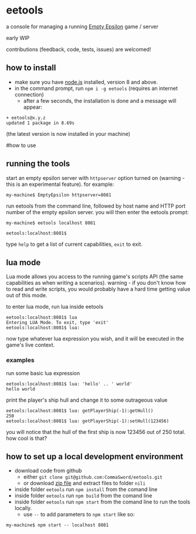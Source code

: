 # eetools
a console for managing a running [Empty Epsilon](http://daid.github.io/EmptyEpsilon/) game / server

early WIP

contributions (feedback, code, tests, issues) are welcomed!


## how to install 
 - make sure you have [node.js](https://nodejs.org/) installed, version 8 and above.
 - in the command prompt, run `npm i -g eetools` (requires an internet connection)
    - after a few seconds, the installation is done and a message will appear:
```commandline
+ eetools@x.y.z
updated 1 package in 8.69s
```
(the latest version is now installed in your machine)


#how to use

## running the tools
start an empty epsilon server with `httpserver` option turned on (warning - this is an experimental feature). for example:
```commandline
my-machine$ EmptyEpsilon httpserver=8081
```

run eetools from the command line, followed by host name and HTTP port number of the empty epsilon server.
you will then enter the eetools prompt:
```commandline
my-machine$ eetools localhost 8081

eetools:localhost:8081$ 
```
type `help` to get a list of current capabilities, `exit` to exit.

## lua mode
Lua mode allows you access to the running game's scripts API (the same capabilities as when writing a scenarios).
warning - if you don't know how to read and write scripts, you would probably have a hard time getting value out of this mode.

to enter lua mode, run lua inside eetools
```commandline
eetools:localhost:8081$ lua
Entering LUA Mode. To exit, type 'exit'
eetools:localhost:8081$ lua: 
```
now type whatever lua expression you wish, and it will be executed in the game's live context.
### examples
run some basic lua expression 
```commandline
eetools:localhost:8081$ lua: 'hello' .. ' world'
hello world
```
print the player's ship hull and change it to some outrageous value

```commandline
eetools:localhost:8081$ lua: getPlayerShip(-1):getHull()
250
eetools:localhost:8081$ lua: getPlayerShip(-1):setHull(123456)
```
you will notice that the hull of the first ship is now 123456 out of 250 total. how cool is that?

## how to set up a local development environment

 - download code from github
   - either `git clone git@github.com:CommaSword/eetools.git`
   - or download [zip file](https://github.com/CommaSword/eetools/archive/master.zip) and extract files to folder `nili`
 - inside folder `eetools` run `npm install` from the comand line
 - inside folder `eetools` run `npm build` from the comand line
 - inside folder `eetools` run `npm start` from the comand line to run the tools locally. 
   - use `--` to add parameters to `npm start` like so: 
```commandline
my-machine$ npm start -- localhost 8081
```
